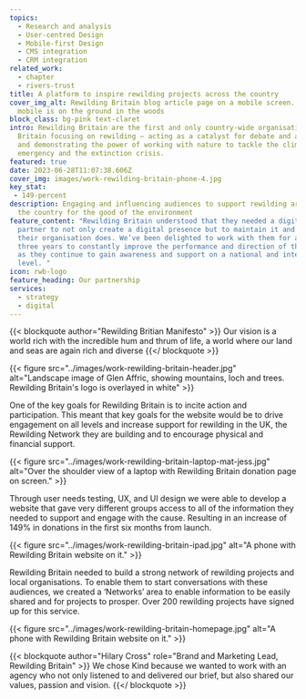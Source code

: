 ```yaml
---
topics:
  - Research and analysis
  - User-centred Design
  - Mobile-first Design
  - CMS integration
  - CRM integration
related_work:
  - chapter
  - rivers-trust
title: A platform to inspire rewilding projects across the country
cover_img_alt: Rewilding Britain blog article page on a mobile screen. The
  mobile is on the ground in the woods
block_class: bg-pink text-claret
intro: Rewilding Britain are the first and only country-wide organisation in
  Britain focusing on rewilding – acting as a catalyst for debate and action,
  and demonstrating the power of working with nature to tackle the climate
  emergency and the extinction crisis.
featured: true
date: 2023-06-28T11:07:38.606Z
cover_img: images/work-rewilding-britain-phone-4.jpg
key_stat:
 - 149-percent
description: Engaging and influencing audiences to support rewilding areas of
  the country for the good of the environment
feature_content: "Rewilding Britain understood that they needed a digital
  partner to not only create a digital presence but to maintain it and evolve as
  their organisation does. We’ve been delighted to work with them for almost
  three years to constantly improve the performance and direction of their site
  as they continue to gain awareness and support on a national and international
  level. "
icon: rwb-logo
feature_heading: Our partnership
services:
  - strategy
  - digital
---
```

{{< blockquote author="Rewilding Britian Manifesto" >}}
Our vision is a world rich with the incredible hum and thrum of life, a world where our land and seas are again rich and diverse
{{</ blockquote >}}

{{< figure src="../images/work-rewilding-britain-header.jpg" alt="Landscape image of Glen Affric, showing mountains, loch and trees. Rewilding Britain's logo is overlayed in white" >}}

One of the key goals for Rewilding Britain is to incite action and participation. This meant that key goals for the website would be to drive engagement on all levels and increase support for rewilding in the UK, the Rewilding Network they are building and to encourage physical and financial support.

{{< figure src="../images/work-rewilding-britain-laptop-mat-jess.jpg" alt="Over the shoulder view of a laptop with Rewilding Britain donation page on screen." >}}

Through user needs testing, UX, and UI design we were able to develop a website that gave very different groups access to all of the information they needed to support and engage with the cause. Resulting in an increase of 149% in donations in the first six months from launch.

{{< figure src="../images/work-rewilding-britain-ipad.jpg" alt="A phone with Rewilding Britain website on it." >}}

Rewilding Britain needed to build a strong network of rewilding projects and local organisations. To enable them to start conversations with these audiences, we created a ‘Networks’ area to enable information to be easily shared and for projects to prosper. Over 200 rewilding projects have signed up for this service.

{{< figure src="../images/work-rewilding-britain-homepage.jpg" alt="A phone with Rewilding Britain website on it." >}}

{{< blockquote author="Hilary Cross" role="Brand and Marketing Lead, Rewilding Britain" >}}
We chose Kind because we wanted to work with an agency who not only listened to and delivered our brief, but also shared our values, passion and vision.
{{</ blockquote >}}